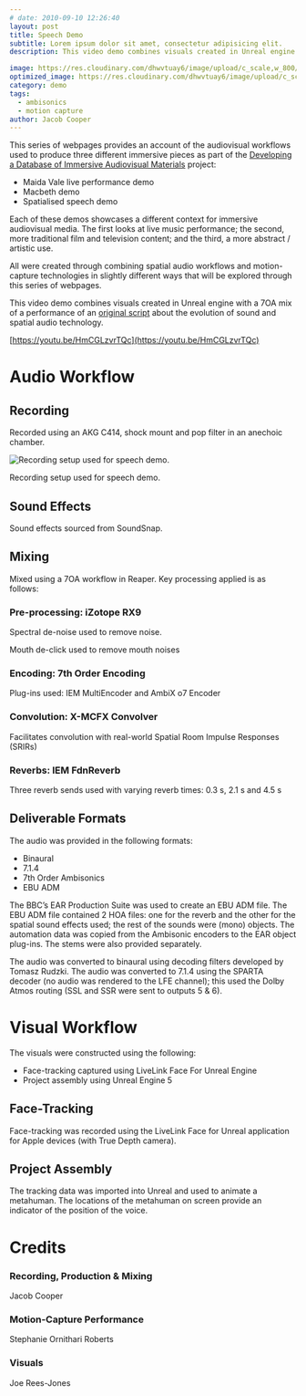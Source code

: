```yaml
---
# date: 2010-09-10 12:26:40
layout: post
title: Speech Demo
subtitle: Lorem ipsum dolor sit amet, consectetur adipisicing elit.
description: This video demo combines visuals created in Unreal engine with a Dolby Atmos mix of an original composition by Jacob Cooper.

image: https://res.cloudinary.com/dhwvtuay6/image/upload/c_scale,w_800/v1705507835/IMG_5206_keht27.jpg
optimized_image: https://res.cloudinary.com/dhwvtuay6/image/upload/c_scale,w_360/v1705507835/IMG_5206_keht27.jpg
category: demo
tags:
  - ambisonics
  - motion capture
author: Jacob Cooper
---
```


This series of webpages provides an account of the audiovisual workflows used to produce three different immersive pieces as part of the [Developing a Database of Immersive Audiovisual Materials](https://audiolab.york.ac.uk/developing-a-database-of-immersive-audiovisual-materials/) project:

- Maida Vale live performance demo
- Macbeth demo
- Spatialised speech demo

Each of these demos showcases a different context for immersive audiovisual media. The first looks at live music performance; the second, more traditional film and television content; and the third, a more abstract / artistic use.

All were created through combining spatial audio workflows and motion-capture technologies in slightly different ways that will be explored through this series of webpages.

This video demo combines visuals created in Unreal engine with a 7OA mix of a performance of an [original script](https://docs.google.com/document/d/1hCobMf0VD5jZucFdqOWcBLIS-1ManEzMprjPOTJdQZA/edit) about the evolution of sound and spatial audio technology.

[https://youtu.be/HmCGLzvrTQc](https://youtu.be/HmCGLzvrTQc)

# Audio Workflow

## Recording

Recorded using an AKG C414, shock mount and pop filter in an anechoic chamber.

![Recording setup used for speech demo.](https://res.cloudinary.com/dhwvtuay6/image/upload/c_scale,w_800/v1705507835/IMG_5206_keht27.jpg)

Recording setup used for speech demo.

## Sound Effects

Sound effects sourced from SoundSnap.

## Mixing

Mixed using a 7OA workflow in Reaper. Key processing applied is as follows:

### Pre-processing: iZotope RX9

Spectral de-noise used to remove noise.

Mouth de-click used to remove mouth noises

### Encoding: 7th Order Encoding

Plug-ins used: IEM MultiEncoder and AmbiX o7 Encoder

### Convolution: X-MCFX Convolver

Facilitates convolution with real-world Spatial Room Impulse Responses (SRIRs)

### Reverbs: IEM FdnReverb

Three reverb sends used with varying reverb times: 0.3 s, 2.1 s and 4.5 s

## Deliverable Formats

The audio was provided in the following formats:

- Binaural
- 7.1.4
- 7th Order Ambisonics
- EBU ADM

The BBC’s EAR Production Suite was used to create an EBU ADM file. The EBU ADM file contained 2 HOA files: one for the reverb and the other for the spatial sound effects used; the rest of the sounds were (mono) objects. The automation data was copied from the Ambisonic encoders to the EAR object plug-ins. The stems were also provided separately.

The audio was converted to binaural using decoding filters developed by Tomasz Rudzki. The audio was converted to 7.1.4 using the SPARTA decoder (no audio was rendered to the LFE channel); this used the Dolby Atmos routing (SSL and SSR were sent to outputs 5 & 6).

# Visual Workflow

The visuals were constructed using the following:

- Face-tracking captured using LiveLink Face For Unreal Engine
- Project assembly using Unreal Engine 5

## Face-Tracking

Face-tracking was recorded using the LiveLink Face for Unreal application for Apple devices (with True Depth camera).

## Project Assembly

The tracking data was imported into Unreal and used to animate a metahuman. The locations of the metahuman on screen provide an indicator of the position of the voice.

# Credits

### Recording, Production & Mixing

Jacob Cooper

### Motion-Capture Performance

Stephanie Ornithari Roberts

### Visuals

Joe Rees-Jones